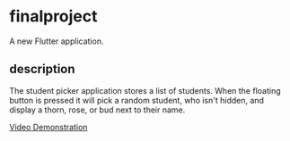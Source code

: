 # finalproject

A new Flutter application.

## description
The student picker application stores a list of students. When the floating button is pressed it will pick a random student, who isn't hidden, and display a thorn, rose, or bud next to their name.

[Video Demonstration](https://drive.google.com/file/d/1vqisJUgrdPeen9eWnB4PA3IwPK8GeeQ0/view)
